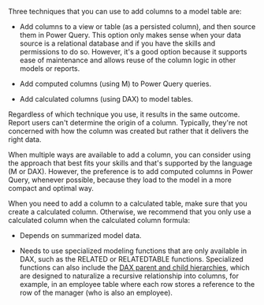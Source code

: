 Three techniques that you can use to add columns to a model table are:

-   Add columns to a view or table (as a persisted column), and then source them in Power Query. This option only makes sense when your data source is a relational database and if you have the skills and permissions to do so. However, it's a good option because it supports ease of maintenance and allows reuse of the column logic in other models or reports.

-   Add computed columns (using M) to Power Query queries.

-   Add calculated columns (using DAX) to model tables.

Regardless of which technique you use, it results in the same outcome. Report users can't determine the origin of a column. Typically, they're not concerned with how the column was created but rather that it delivers the right data.

When multiple ways are available to add a column, you can consider using the approach that best fits your skills and that's supported by the language (M or DAX). However, the preference is to add computed columns in Power Query, whenever possible, because they load to the model in a more compact and optimal way.

When you need to add a column to a calculated table, make sure that you create a calculated column. Otherwise, we recommend that you only use a calculated column when the calculated column formula:

-   Depends on summarized model data.

-   Needs to use specialized modeling functions that are only available in DAX, such as the RELATED or RELATEDTABLE functions. Specialized functions can also include the [DAX parent and child hierarchies](https://docs.microsoft.com/dax/understanding-functions-for-parent-child-hierarchies-in-dax/?azure-portal=true), which are designed to naturalize a recursive relationship into columns, for example, in an employee table where each row stores a reference to the row of the manager (who is also an employee).
